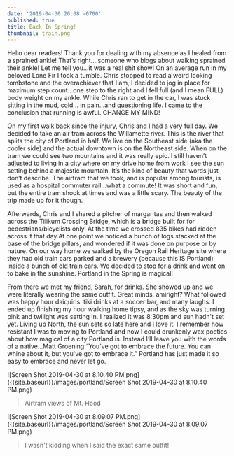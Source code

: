 ```yaml
---
date: '2019-04-30 20:08 -0700'
published: true
title: Back In Spring!
thumbnail: train.png
---
```

Hello dear readers! Thank you for dealing with my absence as I healed from a sprained ankle! That’s right….someone who blogs about walking sprained their ankle! Let me tell you...it was a real shit show! On an average run in my beloved Lone Fir I took a tumble. Chris stopped to read a weird looking tombstone and the overachiever that I am, I decided to jog in place for maximum step count...one step to the right and I fell full (and I mean FULL) body weight on my ankle. While Chris ran to get in the car, I was stuck sitting in the mud, cold... in pain...and questioning life. I came to the conclusion that running is awful. CHANGE MY MIND! 

On my first walk back since the injury, Chris and I had a very full day. We decided to take an air tram across the Willamette river. This is the river that splits the city of Portland in half. We live on the Southeast side (aka the cooler side) and the actual downtown is on the Northeast side.  When on the tram we could see two mountains  and it was really epic. I still haven’t adjusted to living in a city where on my drive home from work I see the sun setting behind a majestic mountain. It’s the kind of beauty that words just don’t describe. The airtram that we took, and is popular among tourists, is used as a hospital commuter rail...what a commute! It was short and fun, but the entire tram shook at times and was a little scary. The beauty of the trip made up for it though. 

Afterwards, Chris and I shared a pitcher of margaritas and then walked across the Tilikum Crossing Bridge, which is a bridge built for for pedestrians/bicyclists only. At the time we crossed 835 bikes had ridden across it that day.At one point we noticed a bunch of logs stacked at the base of the bridge pillars, and wondered if it was done on purpose or by nature. On our way home we walked by the Oregon Rail Heritage site where they had old train cars parked and a brewery (because this IS Portland) inside a bunch of old train cars. We decided to stop for a drink and went on to bake in the sunshine. Portland in the Spring is magical!

From there we met my friend, Sarah, for drinks. She showed up and we were literally wearing the same outfit. Great minds, amiright? What followed was happy hour daiquiris. tiki drinks at a soccer bar, and many laughs. I ended up finishing my hour walking home tipsy, and as the sky was turning pink and twilight was setting in. I realized it was 8:30pm and sun hadn't set yet. Living up North, the sun sets so late here and I love it. I remember how resistant I was to moving to Portland and now I could drunkenly wax poetics about how magical of a city Portland is. Instead I’ll leave you with the words of a native...Matt Groening “You've got to embrace the future. You can whine about it, but you've got to embrace it.” Portland has just made it so easy to embrace and never let go.

![Screen Shot 2019-04-30 at 8.10.40 PM.png]({{site.baseurl}}/images/portland/Screen Shot 2019-04-30 at 8.10.40 PM.png)
>Airtram views of Mt. Hood

![Screen Shot 2019-04-30 at 8.09.07 PM.png]({{site.baseurl}}/images/portland/Screen Shot 2019-04-30 at 8.09.07 PM.png)
> I wasn't kidding when I said the exact same outfit!
